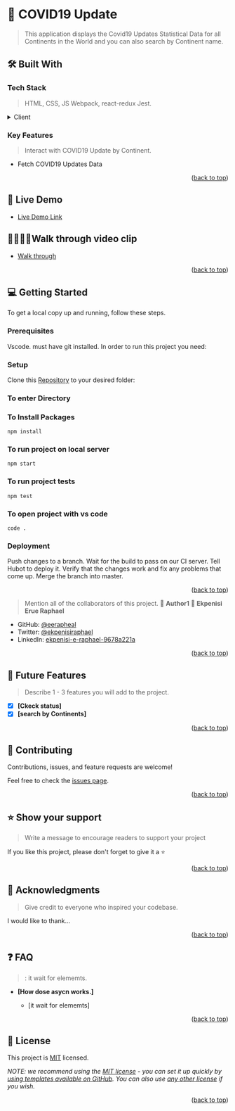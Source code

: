 # 📖 COVID19 Update <a name="COVID19 Update: connect to API"></a>

> This application displays the Covid19 Updates Statistical Data for all Continents in the World and you can also search by Continent name.

## 🛠 Built With <a name="built-with"></a>

### Tech Stack <a name="tech-stack"></a>

> HTML, CSS, JS Webpack, react-redux Jest.

<details>
  <summary>Client</summary>
  <ul>
    <li><a href="https://reactjs.org/">React.js</a></li>
  </ul>
</details>

<!-- Features -->

### Key Features <a name="Conneting to api server"></a>

> Interact with COVID19 Update by Continent.

- Fetch COVID19 Updates Data


<p align="right">(<a href="#readme-top">back to top</a>)</p>

<!-- LIVE DEMO -->

## 🚀 Live Demo <a name="live-demo"></a>

- [Live Demo Link](https://zingy-cactus-5d6941.netlify.app/)

## 🚶‍♂️🚶‍♂️Walk through video clip
- [Walk through](https://www.loom.com/share/a3c817a67188463f8d626243434ceb83)

<p align="right">(<a href="#readme-top">back to top</a>)</p>

<!-- GETTING STARTED -->

## 💻 Getting Started <a name="getting-started"></a>

>

To get a local copy up and running, follow these steps.

### Prerequisites
Vscode. must have git installed.
In order to run this project you need:


### Setup

Clone this [Repository](https://github.com/eerapheal/react-capstone.git) to your desired folder:

### To enter Directory
### To Install Packages
`npm install`
### To run project on local server
`npm start`
### To run project tests
`npm test`
### To open project with vs code 
`code .`
 ### Deployment
  Push changes to a branch. Wait for the build to pass on our CI server. Tell Hubot to deploy it. Verify that the changes work and fix any problems that come up. Merge the branch into master.

<p align="right">(<a href="#readme-top">back to top</a>)</p>

> Mention all of the collaborators of this project.
👤 **Author1**
👤 **Ekpenisi Erue Raphael**

- GitHub: [@eerapheal](https://github.com/eerapheal)
- Twitter: [@ekpenisiraphael](https://twitter.com/ekpenisiraphael)
- LinkedIn: [ekpenisi-e-raphael-9678a221a](https://www.linkedin.com/in/ekpenisi-e-raphael-9678a221a/)

<p align="right">(<a href="#readme-top">back to top</a>)</p>

<!-- FUTURE FEATURES -->

## 🔭 Future Features <a name="future-features"></a>

> Describe 1 - 3 features you will add to the project.

- [x] **[Ckeck status]**
- [x] **[search by Continents]**

<p align="right">(<a href="#readme-top">back to top</a>)</p>

<!-- CONTRIBUTING -->

## 🤝 Contributing <a name="contributing"></a>

Contributions, issues, and feature requests are welcome!

Feel free to check the [issues page](https://github.com/eerapheal/react-redux-project/issues/).

<p align="right">(<a href="#readme-top">back to top</a>)</p>

<!-- SUPPORT -->

## ⭐️ Show your support <a name="support"></a>

> Write a message to encourage readers to support your project

If you like this project, please don't forget to give it a ⭐️

<p align="right">(<a href="#readme-top">back to top</a>)</p>

<!-- ACKNOWLEDGEMENTS -->

## 🙏 Acknowledgments <a name="acknowledgements"></a>

> Give credit to everyone who inspired your codebase.

I would like to thank...

<p align="right">(<a href="#readme-top">back to top</a>)</p>

<!-- FAQ (optional) -->

## ❓ FAQ <a name="faq"></a>

> : it  wait for elememts.

- **[How dose asycn works.]**

  - [it  wait for elememts]


<p align="right">(<a href="#readme-top">back to top</a>)</p>

<!-- LICENSE -->

## 📝 License <a name="license"></a>

This project is [MIT](./LICENSE) licensed.

_NOTE: we recommend using the [MIT license](https://choosealicense.com/licenses/mit/) - you can set it up quickly by [using templates available on GitHub](https://docs.github.com/en/communities/setting-up-your-project-for-healthy-contributions/adding-a-license-to-a-repository). You can also use [any other license](https://choosealicense.com/licenses/) if you wish._

<p align="right">(<a href="#readme-top">back to top</a>)</p>